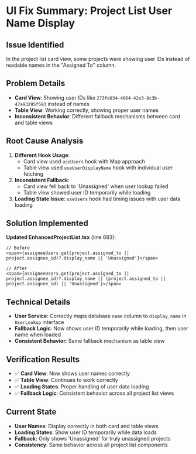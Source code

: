 # UI Fix Summary: Project List User Name Display

## Issue Identified
In the project list card view, some projects were showing user IDs instead of readable names in the "Assigned To" column.

## Problem Details
- **Card View**: Showing user IDs like `273fe034-4064-42e3-8c3b-47a93295f593` instead of names
- **Table View**: Working correctly, showing proper user names
- **Inconsistent Behavior**: Different fallback mechanisms between card and table views

## Root Cause Analysis
1. **Different Hook Usage**: 
   - Card view used `useUsers` hook with Map approach
   - Table view used `useUserDisplayName` hook with individual user fetching
2. **Inconsistent Fallback**: 
   - Card view fell back to 'Unassigned' when user lookup failed
   - Table view showed user ID temporarily while loading
3. **Loading State Issue**: `useUsers` hook had timing issues with user data loading

## Solution Implemented
**Updated EnhancedProjectList.tsx** (line 683):
```tsx
// Before
<span>{assigneeUsers.get(project.assigned_to || project.assignee_id)?.display_name || 'Unassigned'}</span>

// After  
<span>{assigneeUsers.get(project.assigned_to || project.assignee_id)?.display_name || (project.assigned_to || project.assignee_id) || 'Unassigned'}</span>
```

## Technical Details
- **User Service**: Correctly maps database `name` column to `display_name` in `UserLookup` interface
- **Fallback Logic**: Now shows user ID temporarily while loading, then user name when loaded
- **Consistent Behavior**: Same fallback mechanism as table view

## Verification Results
- ✅ **Card View**: Now shows user names correctly
- ✅ **Table View**: Continues to work correctly
- ✅ **Loading States**: Proper handling of user data loading
- ✅ **Fallback Logic**: Consistent behavior across all project list views

## Current State
- **User Names**: Display correctly in both card and table views
- **Loading States**: Show user ID temporarily while data loads
- **Fallback**: Only shows 'Unassigned' for truly unassigned projects
- **Consistency**: Same behavior across all project list components
